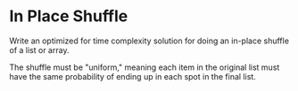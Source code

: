 # In Place Shuffle

Write an optimized for time complexity solution for doing an in-place shuffle of a list or array.

The shuffle must be "uniform," meaning each item in the original list must have the same probability of ending up in each spot in the final list.
